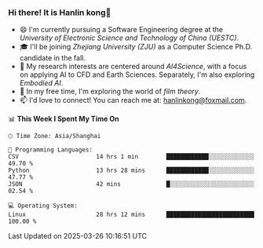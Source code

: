 ### Hi there! It is Hanlin kong👋

<!--
**MikeGoblin/MikeGoblin** is a ✨ _special_ ✨ repository because its `README.md` (this file) appears on your GitHub profile.

Here are some ideas to get you started:

- 🔭 I’m currently working on ...
- 🌱 I’m currently learning ...
- 👯 I’m looking to collaborate on ...
- 🤔 I’m looking for help with ...
- 💬 Ask me about ...
- 📫 How to reach me: ...
- 😄 Pronouns: ...
- ⚡ Fun fact: ...
-->
- 😄 I'm currently pursuing a Software Engineering degree at the *University of Electronic Science and Technology of China (UESTC)*.
- 🎓 I'll be joining *Zhejiang University (ZJU)* as a Computer Science Ph.D. candidate in the fall.
- 🔭 My research interests are centered around *AI4Science*, with a focus on applying AI to CFD and Earth Sciences. Separately, I'm also exploring *Embodied AI*. 
- 🌱 In my free time, I'm exploring the world of *film theory*.
- 📫 I'd love to connect! You can reach me at: [hanlinkong@foxmail.com](mailto:hanlinkong@foxmail.com).

<!--START_SECTION:waka-->
📊 **This Week I Spent My Time On** 

```text
🕑︎ Time Zone: Asia/Shanghai

💬 Programming Languages: 
CSV                      14 hrs 1 min        ████████████░░░░░░░░░░░░░   49.70 % 
Python                   13 hrs 28 mins      ████████████░░░░░░░░░░░░░   47.77 % 
JSON                     42 mins             █░░░░░░░░░░░░░░░░░░░░░░░░   02.54 % 

💻 Operating System: 
Linux                    28 hrs 12 mins      █████████████████████████   100.00 % 
```


 Last Updated on 2025-03-26 10:16:51 UTC
<!--END_SECTION:waka-->
